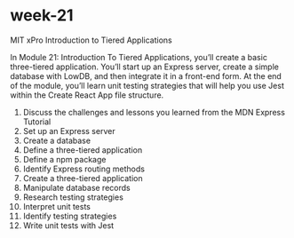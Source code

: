 # week-21
MIT xPro Introduction to Tiered Applications

In Module 21: Introduction To Tiered Applications, you’ll create a basic three-tiered application. You’ll start up an Express server, create a simple database with LowDB, and then integrate it in a front-end form. At the end of the module, you’ll learn unit testing strategies that will help you use Jest within the Create React App file structure.

1. Discuss the challenges and lessons you learned from the MDN Express Tutorial
2. Set up an Express server
3. Create a database 
4. Define a three-tiered application
5. Define a npm package
6. Identify Express routing methods
7. Create a three-tiered application
8. Manipulate database records
9. Research testing strategies
10. Interpret unit tests
11. Identify testing strategies
12. Write unit tests with Jest

